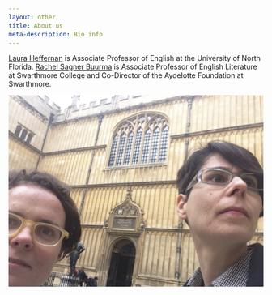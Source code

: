 ```yaml
---
layout: other
title: About us
meta-description: Bio info
---
```


<a href="http://lauraheffernan.wordpress.com/" target="_blank">Laura Heffernan</a> is Associate Professor of English at the University of North Florida. <a href="http://rachelsagnerbuurma.org/" target="_blank">Rachel Sagner Buurma</a> is Associate Professor of English Literature at Swarthmore College and Co-Director of the Aydelotte Foundation at Swarthmore.
<p><img class="full" src="/images/BuurmaHeffernanfaces.jpg" alt="Rachel and Laura Bodleian selfie."></p>

